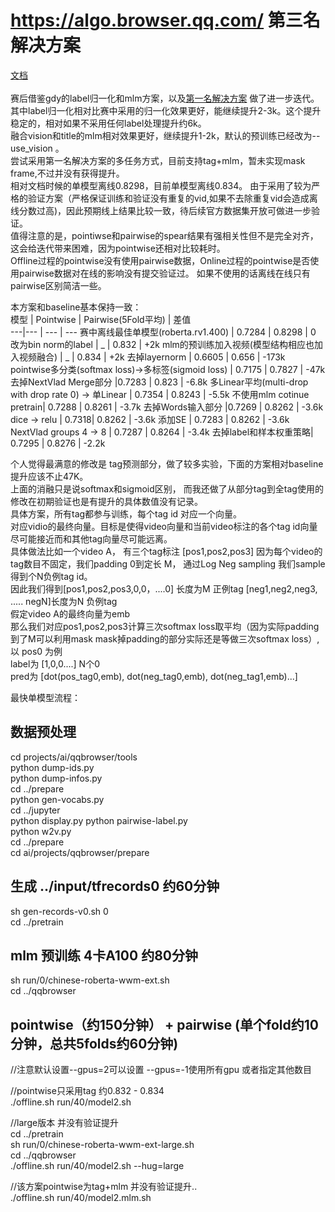 # https://algo.browser.qq.com/ 第三名解决方案    
[文档](https://note.youdao.com/s/WlmA0aUJ) <br>   
赛后借鉴gdy的label归一化和mlm方案，以及[第一名解决方案](https://github.com/zr2021/2021_QQ_AIAC_Tack1_1st) 做了进一步迭代。  
其中label归一化相对比赛中采用的归一化效果更好，能继续提升2-3k。这个提升稳定的，相对如果不采用任何label处理提升约6k。   
融合vision和title的mlm相对效果更好，继续提升1-2k，默认的预训练已经改为--use_vision 。  
尝试采用第一名解决方案的多任务方式，目前支持tag+mlm，暂未实现mask frame,不过并没有获得提升。     
相对文档时候的单模型离线0.8298，目前单模型离线0.834。 
由于采用了较为严格的验证方案（严格保证训练和验证没有重复的vid,如果不去除重复vid会造成离线分数过高)，因此预期线上结果比较一致，待后续官方数据集开放可做进一步验证。    
值得注意的是，pointiwse和pairwise的spear结果有强相关性但不是完全对齐，这会给迭代带来困难，因为pointwise还相对比较耗时。   
Offline过程的pointwise没有使用pairwise数据，Online过程的pointwise是否使用pairwise数据对在线的影响没有提交验证过。 如果不使用的话离线在线只有pairwise区别简洁一些。  

本方案和baseline基本保持一致：  
模型 | Pointwise | Pairwise(5Fold平均) | 差值  
---|--- | --- | ---
赛中离线最佳单模型(roberta.rv1.400) | 0.7284 |  0.8298 | 0 
改为bin norm的label | _ |  0.832 | +2k
mlm的预训练加入视频(模型结构相应也加入视频融合) | _ |  0.834 | +2k
去掉layernorm | 0.6605 | 0.656 | -173k
pointwise多分类(softmax loss)->多标签(sigmoid loss) | 0.7175 | 0.7827 | -47k
去掉NextVlad Merge部分 |0.7283 | 0.823 | -6.8k
多Linear平均(multi-drop with drop rate 0) -> 单Linear | 0.7354 | 0.8243 | -5.5k
不使用mlm cotinue pretrain| 0.7288 | 0.8261 | -3.7k
去掉Words输入部分 |0.7269 | 0.8262 | -3.6k
dice -> relu | 0.7318| 0.8262 | -3.6k
添加SE | 0.7283 | 0.8262 | -3.6k
NextVlad groups 4 -> 8 | 0.7287 | 0.8264 | -3.4k 
去掉label和样本权重策略| 0.7295 | 0.8276 | -2.2k

个人觉得最满意的修改是 tag预测部分，做了较多实验，下面的方案相对baseline提升应该不止47K。  
上面的消融只是说softmax和sigmoid区别， 而我还做了从部分tag到全tag使用的修改在初期验证也是有提升的具体数值没有记录。   
具体方案，所有tag都参与训练，每个tag id 对应一个向量。  
对应vidio的最终向量。目标是使得video向量和当前video标注的各个tag id向量尽可能接近而和其他tag向量尽可能远离。    
具体做法比如一个video A， 有三个tag标注 [pos1,pos2,pos3] 因为每个video的tag数目不固定，我们padding 0到定长 M， 通过Log Neg sampling 我们sample得到个N负例tag id。    
因此我们得到[pos1,pos2,pos3,0,0，....0] 长度为M 正例tag  [neg1,neg2,neg3, ..... negN]长度为N 负例tag    
假定video A的最终向量为emb   
那么我们对应pos1,pos2,pos3计算三次softmax loss取平均（因为实际padding到了M可以利用mask mask掉padding的部分实际还是等做三次softmax loss）,以 pos0 为例   
label为 [1,0,0....] N个0     
pred为 [dot(pos_tag0,emb), dot(neg_tag0,emb), dot(neg_tag1,emb)...]    


最快单模型流程：  
## 数据预处理  
cd projects/ai/qqbrowser/tools  
python dump-ids.py  
python dump-infos.py  
cd ../prepare  
python gen-vocabs.py  
cd ../jupyter  
python display.py 
python pairwise-label.py  
python w2v.py  
cd ../prepare  
cd ai/projects/qqbrowser/prepare  
## 生成 ../input/tfrecords0  约60分钟  
sh gen-records-v0.sh 0  
cd ../pretrain   
## mlm 预训练 4卡A100 约80分钟  
sh run/0/chinese-roberta-wwm-ext.sh    
cd ../qqbrowser   
## pointwise（约150分钟） + pairwise (单个fold约10分钟，总共5folds约60分钟)  
//注意默认设置--gpus=2可以设置 --gpus=-1使用所有gpu 或者指定其他数目  

//pointwise只采用tag  约0.832 - 0.834  
./offline.sh run/40/model2.sh  

//large版本 并没有验证提升  
cd ../pretrain   
sh run/0/chinese-roberta-wwm-ext-large.sh     
cd ../qqbrowser  
./offline.sh run/40/model2.sh --hug=large  

//该方案pointwise为tag+mlm 并没有验证提升..  
./offline.sh run/40/model2.mlm.sh    

